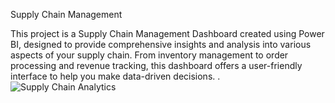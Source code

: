 Supply Chain Management

This project is a Supply Chain Management Dashboard created using Power BI, designed to provide comprehensive insights and analysis into various aspects of your supply chain. From inventory management to order processing and revenue tracking, this dashboard offers a user-friendly interface to help you make data-driven decisions.
.
![Supply Chain Analytics](https://github.com/pratikshaprandive/supplychainmanagement/assets/143409057/795743b5-016c-4235-9cfd-a16f9ed4bd66)
